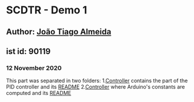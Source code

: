 # SCDTR - Demo 1

## Author: [João Tiago Almeida](https://github.com/Joao-Tiago-Almeida)
## ist id: 90119

### 12 November 2020

This part was separated in two folders:
1.[Controller](https://github.com/Guilherme-Viegas/SCTDR/tree/master/Labs_Almeida/controller) contains the part of the PID controller and its [README](https://github.com/Guilherme-Viegas/SCTDR/tree/master/Labs_Almeida/controller/README.md)
2.[Controller](https://github.com/Guilherme-Viegas/SCTDR/tree/master/Labs_Almeida/ldr_fit) where Arduino's constants are computed and its [README](https://github.com/Guilherme-Viegas/SCTDR/tree/master/Labs_Almeida/ldr_fit/README.md)
